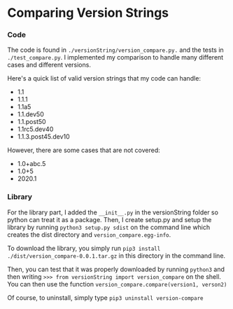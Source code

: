 # Comparing Version Strings

### Code
The code is found in `./versionString/version_compare.py.` and the tests in `./test_compare.py`. I implemented my comparison to handle many different cases and different versions. 

Here's a quick list of valid version strings that my code can handle:
* 1.1
* 1.1.1
* 1.1a5
* 1.1.dev50
* 1.1.post50
* 1.1rc5.dev40
* 1.1.3.post45.dev10

However, there are some cases that are not covered: 
* 1.0+abc.5
* 1.0+5
* 2020.1

### Library
For the library part, I added the `__init__.py` in the versionString folder so python can treat it as a package. Then, I create setup.py and setup the library by running `python3 setup.py sdist` on the command line which creates the dist directory and `version_compare.egg-info`.

To download the library, you simply run `pip3 install ./dist/version_compare-0.0.1.tar.gz` in this directory in the command line. 

Then, you can test that it was properly downloaded by running `python3` and then writing `>>> from versionString import version_compare` on the shell. You can then use the function `version_compare.compare(version1, verson2)`

Of course, to uninstall, simply type `pip3 uninstall version-compare`